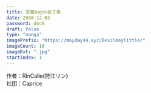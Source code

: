 ```yaml
---
title: 恶魔may小豆丁桑
date: 2008-12-03
password: dmc6
draft: false
type: "manga"
imagePrefix: "https://mayday44.xyz/Devilmaylittle/"  
imageCount: 18
imageExt: ".jpg" 
startIndex: 1
---
```

作者：RinCalie(狩江リン)  
社团：Caprice  